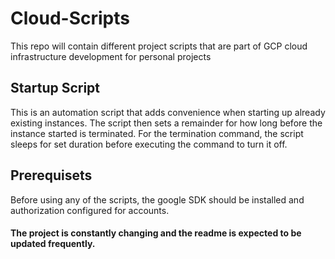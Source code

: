 # Cloud-Scripts
This repo will contain different project scripts that are part of GCP cloud infrastructure development for personal projects
## Startup Script
This is an automation script that adds convenience when starting up already existing instances. The script then sets a remainder for how long before the instance started is terminated.
For the termination command, the script sleeps for set duration before executing the command to turn it off.
 ## Prerequisets
 Before using any of the scripts, the google SDK should be installed and authorization configured for accounts.

 #### The project is constantly changing and the readme is expected to be updated frequently.
